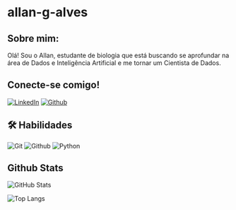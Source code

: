 
# allan-g-alves

## Sobre mim:

Olá! Sou o Allan, estudante de biologia que está buscando se aprofundar na área de Dados e Inteligência Artificial e me tornar um Cientista de Dados. 

## Conecte-se comigo!
[![LinkedIn](https://img.shields.io/badge/LinkedIn-000?style=for-the-badge&logo=linkedin&logoColor=0E76A8)](https://www.linkedin.com/in/allan-gabriel-alves-30389125b/) 
[![Github](https://img.shields.io/badge/Github-000?style=for-the-badge&logo=github&logoColor)](https://github.com/allan-g-alves/)



## 🛠 Habilidades
![Git](https://img.shields.io/badge/Git-000?style=for-the-badge&logo=git&logoColor)
![Github](https://img.shields.io/badge/Github-000?style=for-the-badge&logo=github&logoColor)
![Python](https://img.shields.io/badge/Python-000?style=for-the-badge&logo=python&logoColor)





## Github Stats

![GitHub Stats](https://github-readme-stats.vercel.app/api?username=allan-g-alves&theme=transparent&bg_color=000&border_color=30A3DC&show_icons=true&icon_color=30A3DC&title_color=E94D5F&text_color=FFF)

![Top Langs](https://github-readme-stats-git-masterrstaa-rickstaa.vercel.app/api/top-langs/?username=allan-g-alves&bg_color=000&border_color=30A3DC&title_color=E94D5F&text_color=FFF)

